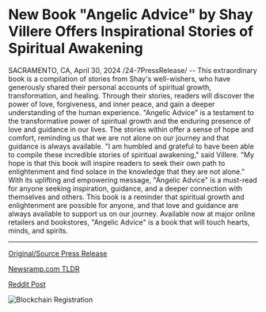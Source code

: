 # New Book "Angelic Advice" by Shay Villere Offers Inspirational Stories of Spiritual Awakening

SACRAMENTO, CA, April 30, 2024 /24-7PressRelease/ -- This extraordinary book is a compilation of stories from Shay's well-wishers, who have generously shared their personal accounts of spiritual growth, transformation, and healing. Through their stories, readers will discover the power of love, forgiveness, and inner peace, and gain a deeper understanding of the human experience.  "Angelic Advice" is a testament to the transformative power of spiritual growth and the enduring presence of love and guidance in our lives. The stories within offer a sense of hope and comfort, reminding us that we are not alone on our journey and that guidance is always available.  "I am humbled and grateful to have been able to compile these incredible stories of spiritual awakening," said Villere. "My hope is that this book will inspire readers to seek their own path to enlightenment and find solace in the knowledge that they are not alone."  With its uplifting and empowering message, "Angelic Advice" is a must-read for anyone seeking inspiration, guidance, and a deeper connection with themselves and others. This book is a reminder that spiritual growth and enlightenment are possible for anyone, and that love and guidance are always available to support us on our journey.  Available now at major online retailers and bookstores, "Angelic Advice" is a book that will touch hearts, minds, and spirits. 

---

[Original/Source Press Release](https://www.24-7pressrelease.com/press-release/510513/new-book-angelic-advice-by-shay-villere-offers-inspirational-stories-of-spiritual-awakening)
                    

[Newsramp.com TLDR](https://newsramp.com/curated-news/new-book-angelic-advice-inspires-spiritual-growth-and-enlightenment/1bd99943110d064bc3033b2c01e1b0a0) 

 



[Reddit Post](https://www.reddit.com/r/BookNews/comments/1cgmrf9/new_book_angelic_advice_inspires_spiritual_growth/) 



![Blockchain Registration](https://cdn.newsramp.app/24-7PressRelease/qrcode/244/30/yarnJ5tW.webp)